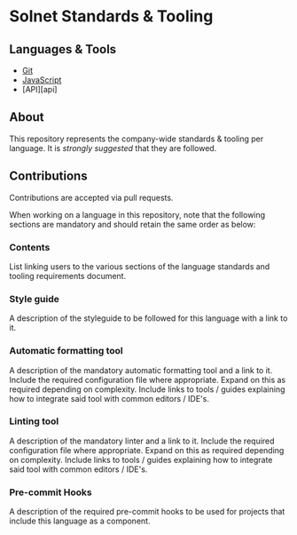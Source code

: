 # Solnet Standards & Tooling

## Languages & Tools

- [Git][git]
- [JavaScript][javascript]
- [API][api]

## About

This repository represents the company-wide standards & tooling per language. It is *strongly suggested* that they are followed.

## Contributions

Contributions are accepted via pull requests.

When working on a language in this repository, note that the following sections are mandatory and should retain the same order as below:

### Contents

List linking users to the various sections of the language standards and tooling requirements document.

### Style guide 

A description of the styleguide to be followed for this language with a link to it.
 
### Automatic formatting tool
 
A description of the mandatory automatic formatting tool and a link to it. Include the required configuration file where appropriate. Expand on this as required depending on complexity. Include links to tools / guides explaining how to integrate said tool with common editors / IDE's.

### Linting tool 
 
A description of the mandatory linter and a link to it. Include the required configuration file where appropriate. Expand on this as required depending on complexity. Include links to tools / guides explaining how to integrate said tool with common editors / IDE's.

### Pre-commit Hooks

A description of the required pre-commit hooks to be used for projects that include this language as a component.

[git]: https://github.com/solnetdigital/standards-and-tooling/tree/master/git
[javascript]: https://github.com/solnetdigital/standards-and-tooling/tree/master/javascript

